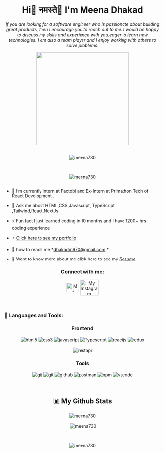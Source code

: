 <h1 align="center">Hi👋 नमस्ते🙏 I'm Meena Dhakad</h1>
<p align="center">
 <em>
 If you are looking for a software engineer who is passionate about building great products, then I encourage you to reach out to me. I would be happy to discuss my skills and experience with you.eager to learn new technologies. I am also a team player and I enjoy working with others to solve problems.</em></p>

<div id="header" align="center">
<img src="https://github.com/meena730/meena730/assets/145858424/7fd6255e-c14f-4029-a345-97b16bb03e76
" width="300"/>
</div>


<br>
<p align="center"> <img src="https://komarev.com/ghpvc/?username=meena730&label=Profile%20views&color=0e75b6&style=flat" alt="meena730" /> </p>

<br> 
<p align="center"> <a href="https://github.com/ryo-ma/github-profile-trophy"><img src="https://github-profile-trophy.vercel.app/?username=meena730" alt="meena730" /></a> </p>

<p align="center"> <a href="https://twitter.com/" target="blank"><img src="https://img.shields.io/twitter/follow/?logo=twitter&style=for-the-badge" alt="" /></a> </p>

- 🌱 I’m currently Intern at Factobi and Ex-Intern at Primathon Tech of React Development .

- 💬 Ask me about HTML,CSS,Javascript, TypeScript ,Tailwind,React,NextJs

- ⚡ Fun fact I just learned coding in 10 months and I have 1200+ hrs coding experience

- ⭐ <a href="https://portfolio-meena.netlify.app/">Click here to see my portfolio</a>

- 💌 how to reach me *dhakadm970@gmail.com *

- 📄 Want to know more about me click here to see my *<a href="https://drive.google.com/file/d/1Tmos5dSzs4DRn65jVnLYFUAs5h_Cn6bD/view">Resume</a>*





<h3 align="center">Connect with me:</h3>
<p align="center">
<a href="https://www.linkedin.com/in/meena-dhakad-9b225a202/" target="blank"><img align="center" src="https://raw.githubusercontent.com/rahuldkjain/github-profile-readme-generator/master/src/images/icons/Social/linked-in-alt.svg" alt="My LinkedIn profile" height="30" width="40" /></a>
 <a></a>
 <a href = "https://www.instagram.com/smile_or_code/"  target="blank" > <img align="center" src= "https://imgs.search.brave.com/mTdYQvhbzNV9h0ZctWfiWrDYffkTx_vfQ4wNTCBYzWo/rs:fit:500:0:0/g:ce/aHR0cHM6Ly9hc3Nl/dHMuc3RpY2twbmcu/Y29tL2ltYWdlcy81/ODBiNTdmY2Q5OTk2/ZTI0YmM0M2M1MjEu/cG5n"  alt="My Instagram Profile" height="50" width="60"/>
 </a>
</p>

<br/>

<h3 align="left">🚀 Languages and Tools:</h3>
<div align="center">
 
 <div align="center"><h3 align="center">Frontend</h3>
<img src="https://img.shields.io/badge/html5-%23E34F26.svg?style=for-the-badge&logo=html5&logoColor=white" align="center" alt="html5">
<img src = "https://img.shields.io/badge/css3-%231572B6.svg?style=for-the-badge&logo=css3&logoColor=white" align="center" alt="css3">
<img src ="https://img.shields.io/badge/javascript-%23323330.svg?style=for-the-badge&logo=javascript&logoColor=%23F7DF1E" align="center" alt="javascript">
<img src =
"https://imgs.search.brave.com/5IZF2fSeqXOoGJCm-sknMji9sp-OwvXhlclZgt86UX0/rs:fit:500:0:0:0/g:ce/aHR0cHM6Ly9jYW1v/LmdpdGh1YnVzZXJj/b250ZW50LmNvbS9i/NmMxNmYyN2VlOTAy/YmYzMzU5YjdkYzhj/OTAyNmFlMWIyZWUx/MjBlOTYyZWExMWUy/N2FmZGMxZDFhMjYy/ZWE5LzY4NzQ3NDcw/NzMzYTJmMmY2MjYx/NjQ2NzY1NzMyZTY2/NzI2MTcwNzM2ZjY2/NzQyZTYzNmY2ZDJm/NzQ3OTcwNjU3MzYz/NzI2OTcwNzQyZjc2/NjU3MjczNjk2ZjZl/MmY3NDc5NzA2NTcz/NjM3MjY5NzA3NDJk/NzYzMTM5MmU3Mzc2/NjczZjc2M2QzMTMw/MzE.jpeg"
 align="center" alt="Typescript"> 
<img src="https://img.shields.io/badge/React-20232A?style=for-the-badge&logo=react&logoColor=61DAFB"  align="center" alt="reactjs" />
<img src="https://img.shields.io/badge/Redux-593D88?style=for-the-badge&logo=redux&logoColor=white"  align="center" alt="redux" />

<br/>
<br/>
  
  <img src="https://img.shields.io/badge/rest api-%23000000.svg?style=for-the-badge&logo=flask&logoColor=white" align="center" alt="restapi"/>
  

  <div align="center"><h3 align="center">Tools</h3> 
   <img src="https://img.shields.io/badge/netlify-%23000000.svg?style=for-the-badge&logo=netlify&logoColor=#00C7B7" align="center" alt="git"/>
   <img src="https://img.shields.io/badge/Git-f44d27?style=for-the-badge&logo=git&logoColor=white"  align="center" alt="git"/>
<img src="https://img.shields.io/badge/GitHub-100000?style=for-the-badge&logo=github&logoColor=white"  align="center" alt="github"/>
<img src ="https://img.shields.io/badge/Postman-FF6C37?style=for-the-badge&logo=postman&logoColor=white" align="center" alt="postman">
<img src = "https://img.shields.io/badge/NPM-%23000000.svg?style=for-the-badge&logo=npm&logoColor=white" align="center" alt="npm">
   <img src="https://img.shields.io/badge/Visual%20Studio-5C2D91.svg?style=for-the-badge&logo=visual-studio&logoColor=white"  align="center" alt="vscode"/>
   <br/>
<br/>
 </div>
</div>

<br/>


## 📊 My Github Stats

<p align="center"><img align="center" src="https://github-readme-streak-stats.herokuapp.com/?user=meena730&&theme=merko" alt="meena730" /></p>
<p align="center">&nbsp;<img align="center" src="https://github-readme-stats.vercel.app/api?username=meena730&show_icons=true&locale=en&theme=merko" alt="meena730" /></p>
<br/>
<p align="center"><img align="center" src="https://github-readme-stats.vercel.app/api/top-langs?username=meena730&show_icons=true&locale=en&layout=compact&theme=merko" alt="meena730" /></p>
